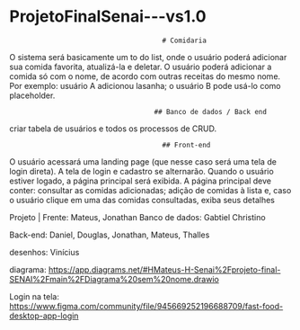 # ProjetoFinalSenai---vs1.0


                                          # Comidaria 
O sistema será basicamente um to do list, onde o usuário poderá adicionar sua comida favorita, atualizá-la e deletar. O usuário poderá adicionar a comida só com o nome, de acordo com outras receitas do mesmo nome. Por exemplo: usuário A adicionou lasanha; o usuário B pode usá-lo como placeholder.

                                        ## Banco de dados / Back end
criar tabela de usuários e todos os processos de CRUD.

                                          ## Front-end
O usuário acessará uma landing page (que nesse caso será uma tela de login direta). A tela de login e cadastro se alternarão. Quando o usuário estiver logado, a página principal será exibida. A página principal deve conter: consultar as comidas adicionadas; adição de comidas à lista e, caso o usuário clique em uma das comidas consultadas, exiba seus detalhes

Projeto | Frente: Mateus, Jonathan Banco de dados: Gabtiel Christino

Back-end: Daniel, Douglas, Jonathan, Mateus, Thalles

desenhos: Vinícius

diagrama: https://app.diagrams.net/#HMateus-H-Senai%2Fprojeto-final-SENAI%2Fmain%2FDiagrama%20sem%20nome.drawio

Login na tela: https://www.figma.com/community/file/945669252196688709/fast-food-desktop-app-login
